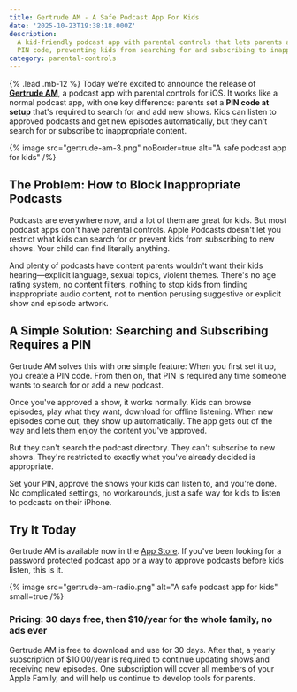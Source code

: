 ```yaml
---
title: Gertrude AM - A Safe Podcast App For Kids
date: '2025-10-23T19:38:18.000Z'
description:
  A kid-friendly podcast app with parental controls that lets parents approve shows with a
  PIN code, preventing kids from searching for and subscribing to inappropriate content.
category: parental-controls
---
```


{% .lead .mb-12 %} Today we're excited to announce the release of
**[Gertrude AM](https://apps.apple.com/us/app/gertrude-am/id6753187429)**, a podcast app
with parental controls for iOS. It works like a normal podcast app, with one key
difference: parents set a **PIN code at setup** that's required to search for and add new
shows. Kids can listen to approved podcasts and get new episodes automatically, but they
can't search for or subscribe to inappropriate content.

{% image src="gertrude-am-3.png" noBorder=true alt="A safe podcast app for kids" /%}

## The Problem: How to Block Inappropriate Podcasts

Podcasts are everywhere now, and a lot of them are great for kids. But most podcast apps
don't have parental controls. Apple Podcasts doesn't let you restrict what kids can search
for or prevent kids from subscribing to new shows. Your child can find literally anything.

And plenty of podcasts have content parents wouldn't want their kids
hearing&mdash;explicit language, sexual topics, violent themes. There's no age rating
system, no content filters, nothing to stop kids from finding inappropriate audio content,
not to mention perusing suggestive or explicit show and episode artwork.

## A Simple Solution: Searching and Subscribing Requires a PIN

Gertrude AM solves this with one simple feature: When you first set it up, you create a
PIN code. From then on, that PIN is required any time someone wants to search for or add a
new podcast.

Once you've approved a show, it works normally. Kids can browse episodes, play what they
want, download for offline listening. When new episodes come out, they show up
automatically. The app gets out of the way and lets them enjoy the content you've
approved.

But they can't search the podcast directory. They can't subscribe to new shows. They're
restricted to exactly what you've already decided is appropriate.

Set your PIN, approve the shows your kids can listen to, and you're done. No complicated
settings, no workarounds, just a safe way for kids to listen to podcasts on their iPhone.

## Try It Today

Gertrude AM is available now in the
[App Store](https://apps.apple.com/us/app/gertrude-am/id6753187429). If you've been
looking for a password protected podcast app or a way to approve podcasts before kids
listen, this is it.

{% image src="gertrude-am-radio.png" alt="A safe podcast app for kids" small=true /%}

### Pricing: 30 days free, then $10/year for the whole family, no ads ever

Gertrude AM is free to download and use for 30 days. After that, a yearly subscription of
$10.00/year is required to continue updating shows and receiving new episodes. One
subscription will cover all members of your Apple Family, and will help us continue to
develop tools for parents.
